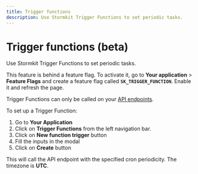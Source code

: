 ```yaml
---
title: Trigger functions
description: Use Stormkit Trigger Functions to set periodic tasks. 
---
```


# Trigger functions (beta)

<section>

Use Stormkit Trigger Functions to set periodic tasks. 

<sk-info-box class="mb-4">
This feature is behind a feature flag. To activate it, go to <strong>Your application</strong> > <strong>Feature Flags</strong> and create a feature flag called <strong><code>SK_TRIGGER_FUNCTION</code></strong>. Enable it and refresh the page.
</sk-info-box>

Trigger Functions can only be called on your [API endpoints](/docs/features/writing-api). 

To set up a Trigger Function:

1. Go to **Your Application**
2. Click on **Trigger Functions** from the left navigation bar.
3. Click on **New function trigger** button
4. Fill the inputs in the modal
5. Click on **Create** button

This will call the API endpoint with the specified cron periodicity. The timezone is **UTC**. 

</section>
